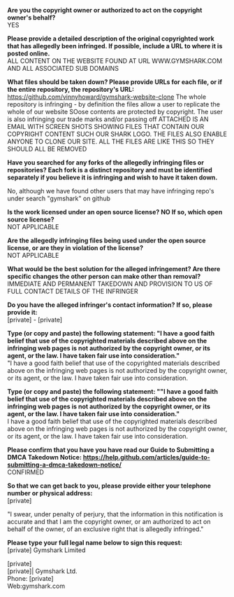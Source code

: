 **Are you the copyright owner or authorized to act on the copyright owner's behalf?**    
YES  

**Please provide a detailed description of the original copyrighted work that has allegedly been infringed. If possible, include a URL to where it is posted online.**  
ALL CONTENT ON THE WEBSITE FOUND AT URL WWW.GYMSHARK.COM AND ALL ASSOCIATED SUB DOMAINS  

**What files should be taken down? Please provide URLs for each file, or if the entire repository, the repository's URL:**  
https://github.com/vinnyhoward/gymshark-website-clone The whole repository is infringing - by definition the files allow a user to replicate the whole of our website SOose contents are protected by copyright. The user is also infringing our trade marks and/or passing off ATTACHED IS AN EMAIL WITH SCREEN SHOTS SHOWING FILES THAT CONTAIN OUR COPYRIGHT CONTENT SUCH OUR SHARK LOGO. THE FILES ALSO ENABLE ANYONE TO CLONE OUR SITE. ALL THE FILES ARE LIKE THIS SO THEY SHOULD ALL BE REMOVED  

**Have you searched for any forks of the allegedly infringing files or repositories? Each fork is a distinct repository and must be identified separately if you believe it is infringing and wish to have it taken down.**  

No, although we have found other users that may have infringing repo's under search "gymshark" on github

**Is the work licensed under an open source license? NO If so, which open source license?**  
NOT APPLICABLE 

**Are the allegedly infringing files being used under the open source license, or are they in violation of the license?**    
NOT APPLICABLE

**What would be the best solution for the alleged infringement? Are there specific changes the other person can make other than removal?**  
IMMEDIATE AND PERMANENT TAKEDOWN AND PROVISION TO US OF FULL CONTACT DETAILS OF THE INFRINGER

**Do you have the alleged infringer's contact information? If so, please provide it:**  
[private] - [private]  

**Type (or copy and paste) the following statement: "I have a good faith belief that use of the copyrighted materials described above on the infringing web pages is not authorized by the copyright owner, or its agent, or the law. I have taken fair use into consideration."**  
"I have a good faith belief that use of the copyrighted materials described above on the infringing web pages is not authorized by the copyright owner, or its agent, or the law. I have taken fair use into consideration.

**Type (or copy and paste) the following statement: ""I have a good faith belief that use of the copyrighted materials described above on the infringing web pages is not authorized by the copyright owner, or its agent, or the law. I have taken fair use into consideration."**    
I have a good faith belief that use of the copyrighted materials described above on the infringing web pages is not authorized by the copyright owner, or its agent, or the law. I have taken fair use into consideration.

**Please confirm that you have you have read our Guide to Submitting a DMCA Takedown Notice: https://help.github.com/articles/guide-to-submitting-a-dmca-takedown-notice/**  
CONFIRMED

**So that we can get back to you, please provide either your telephone number or physical address:**  
[private]

"I swear, under penalty of perjury, that the information in this notification is accurate and that I am the copyright owner, or am authorized to act on behalf of the owner, of an exclusive right that is allegedly infringed."

**Please type your full legal name below to sign this request:**  
[private] Gymshark Limited

[private]  
[private]| Gymshark Ltd.  
Phone: [private]  
Web:gymshark.com
